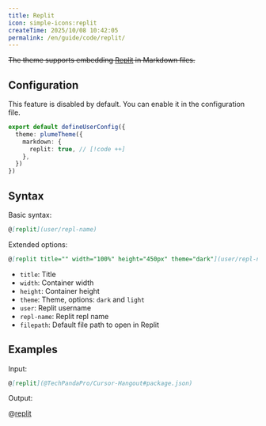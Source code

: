 ```yaml
---
title: Replit
icon: simple-icons:replit
createTime: 2025/10/08 10:42:05
permalink: /en/guide/code/replit/
---
```


<Badge type="danger" text="Deprecated" />

~~The theme supports embedding [Replit](https://replit.com/) in Markdown files.~~

## Configuration

This feature is disabled by default. You can enable it in the configuration file.

```ts title=".vuepress/config.ts"
export default defineUserConfig({
  theme: plumeTheme({
    markdown: {
      replit: true, // [!code ++]
    },
  })
})
```

## Syntax

Basic syntax:

```md
@[replit](user/repl-name)
```

Extended options:

```md
@[replit title="" width="100%" height="450px" theme="dark"](user/repl-name#filepath)
```

- `title`: Title
- `width`: Container width
- `height`: Container height
- `theme`: Theme, options: `dark` and `light`
- `user`: Replit username
- `repl-name`: Replit repl name
- `filepath`: Default file path to open in Replit

## Examples

Input:

```md
@[replit](@TechPandaPro/Cursor-Hangout#package.json)
````

Output:

@[replit](@TechPandaPro/Cursor-Hangout#package.json)

